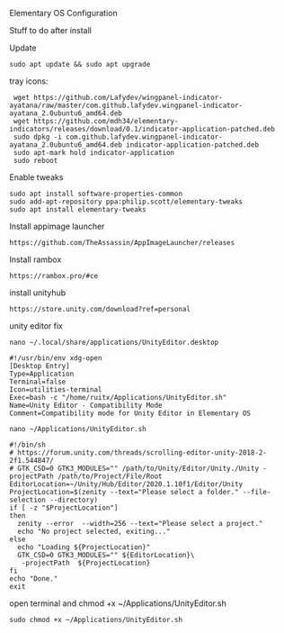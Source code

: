 Elementary OS Configuration

Stuff to do after install

Update
```
sudo apt update && sudo apt upgrade
```

tray icons: 
```
 wget https://github.com/Lafydev/wingpanel-indicator-ayatana/raw/master/com.github.lafydev.wingpanel-indicator-ayatana_2.0ubuntu6_amd64.deb 
 wget https://github.com/mdh34/elementary-indicators/releases/download/0.1/indicator-application-patched.deb 
 sudo dpkg -i com.github.lafydev.wingpanel-indicator-ayatana_2.0ubuntu6_amd64.deb indicator-application-patched.deb 
 sudo apt-mark hold indicator-application 
 sudo reboot
```
Enable tweaks 
```
sudo apt install software-properties-common
sudo add-apt-repository ppa:philip.scott/elementary-tweaks
sudo apt install elementary-tweaks
```
Install appimage launcher
```
https://github.com/TheAssassin/AppImageLauncher/releases
```
Install rambox
```
https://rambox.pro/#ce
```
install unityhub
```
https://store.unity.com/download?ref=personal
```

unity editor fix
```
nano ~/.local/share/applications/UnityEditor.desktop
```
 ```
 #!/usr/bin/env xdg-open
[Desktop Entry]
Type=Application
Terminal=false
Icon=utilities-terminal
Exec=bash -c "/home/ruitx/Applications/UnityEditor.sh"
Name=Unity Editor - Compatibility Mode
Comment=Compatibility mode for Unity Editor in Elementary OS
```

```
nano ~/Applications/UnityEditor.sh
```
```
#!/bin/sh
# https://forum.unity.com/threads/scrolling-editor-unity-2018-2-2f1.544847/
# GTK_CSD=0 GTK3_MODULES="" /path/to/Unity/Editor/Unity./Unity -projectPath /path/to/Project/File/Root
EditorLocation=~/Unity/Hub/Editor/2020.1.10f1/Editor/Unity
ProjectLocation=$(zenity --text="Please select a folder." --file-selection --directory)
if [ -z "$ProjectLocation"]
then
  zenity --error  --width=256 --text="Please select a project."
  echo "No project selected, exiting..."
else
  echo "Loading ${ProjectLocation}"
  GTK_CSD=0 GTK3_MODULES="" ${EditorLocation}\
   -projectPath  ${ProjectLocation}
fi
echo "Done."
exit
```
open terminal and chmod +x ~/Applications/UnityEditor.sh
```
sudo chmod +x ~/Applications/UnityEditor.sh
```


 
